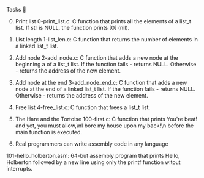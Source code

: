Tasks 📃

0. Print list
0-print_list.c: C function that prints all the elements of a list_t list.
If str is NULL, the function prints [0] (nil).

1. List length
1-list_len.c: C function that returns the number of elements in a linked list_t list.

2. Add node
2-add_node.c: C function that adds a new node at the beginning a of a list_t list.
If the function fails - returns NULL.
Otherwise - returns the address of the new element.

3. Add node at the end
3-add_node_end.c: C function that adds a new node at the end of a linked list_t list.
If the function fails - returns NULL.
Otherwise - returns the address of the new element.

4. Free list
4-free_list.c: C function that frees a list_t list.

5. The Hare and the Tortoise
100-first.c: C function that prints You're beat! and yet, you must allow,\nI bore my house upon my back!\n before the main function is executed.

6. Real programmers can write assembly code in any language

101-hello_holberton.asm: 64-but assembly program that prints Hello, Holberton followed by a new line using only the printf function witout interrupts.
